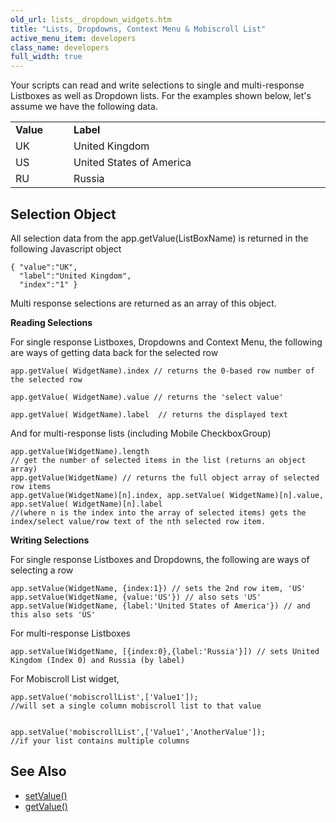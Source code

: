 ```yaml
---
old_url: lists__dropdown_widgets.htm
title: "Lists, Dropdowns, Context Menu & Mobiscroll List"
active_menu_item: developers
class_name: developers
full_width: true
---
```



Your scripts can read and write selections to single and multi-response Listboxes as well as Dropdown lists. For the examples shown below, let's assume we have the following data.

<table>
<tr>
<td width="58">
  <strong>Value</strong>

</td>
<td width="24">
</td>
<td width="798">
  <strong>Label</strong>

</td>
</tr>
<tr>
<td width="58">
UK

</td>
<td width="24">
</td>
<td width="798">
United Kingdom

</td>
</tr>
<tr>
<td width="58">
US

</td>
<td width="24">
</td>
<td width="798">
United States of America

</td>
</tr>
<tr>
<td width="58">
RU

</td>
<td width="24">
</td>
<td width="798">
Russia

</td>
</tr>
</table>

## Selection Object

All selection data from the app.getValue(ListBoxName) is returned in the following Javascript object

    { "value":"UK",
      "label":"United Kingdom",
      "index":"1" }
      
 Multi response selections are returned as an array of this object.

**Reading Selections**

For single response Listboxes, Dropdowns and Context Menu, the following are ways of getting data back for the selected row  

    app.getValue( WidgetName).index // returns the 0-based row number of the selected row
     
    app.getValue( WidgetName).value // returns the 'select value'
     
    app.getValue( WidgetName).label  // returns the displayed text
    
And for multi-response lists (including Mobile CheckboxGroup)  

    app.getValue(WidgetName).length 
    // get the number of selected items in the list (returns an object array)
    app.getValue(WidgetName) // returns the full object array of selected row items
    app.getValue(WidgetName)[n].index, app.setValue( WidgetName)[n].value, app.setValue( WidgetName)[n].label  
    //(where n is the index into the array of selected items) gets the index/select value/row text of the nth selected row item.
    
**Writing Selections**

For single response Listboxes and Dropdowns, the following are ways of selecting a row 

    app.setValue(WidgetName, {index:1}) // sets the 2nd row item, 'US'
    app.setValue(WidgetName, {value:'US'}) // also sets 'US'
    app.setValue(WidgetName, {label:'United States of America'}) // and this also sets 'US'
    
For multi-response Listboxes  
    
    app.setValue(WidgetName, [{index:0},{label:'Russia'}]) // sets United Kingdom (Index 0) and Russia (by label)
    
For Mobiscroll List widget,   
    
    app.setValue('mobiscrollList',['Value1']);  
    //will set a single column mobiscroll list to that value 
     
     
    app.setValue('mobiscrollList',['Value1','AnotherValue']); 
    //if your list contains multiple columns
   

## See Also

 - [setValue()](/developers/documentation/scripting-apis/client-api/widget-data-state-manipulation/refsetvalue)
 - [getValue()](/developers/documentation/scripting-apis/client-api/widget-data-state-manipulation/refgetvalue)

